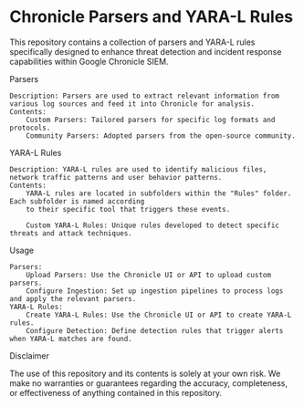 # Chronicle Parsers and YARA-L Rules

This repository contains a collection of parsers and YARA-L rules specifically designed to enhance threat detection and incident response capabilities within Google Chronicle SIEM.

Parsers

    Description: Parsers are used to extract relevant information from various log sources and feed it into Chronicle for analysis.
    Contents:
        Custom Parsers: Tailored parsers for specific log formats and protocols.
        Community Parsers: Adopted parsers from the open-source community.

YARA-L Rules

    Description: YARA-L rules are used to identify malicious files, network traffic patterns and user behavior patterns.
    Contents:
        YARA-L rules are located in subfolders within the "Rules" folder. Each subfolder is named according
        to their specific tool that triggers these events.
        
        Custom YARA-L Rules: Unique rules developed to detect specific threats and attack techniques.

Usage

    Parsers:
        Upload Parsers: Use the Chronicle UI or API to upload custom parsers.
        Configure Ingestion: Set up ingestion pipelines to process logs and apply the relevant parsers.
    YARA-L Rules:
        Create YARA-L Rules: Use the Chronicle UI or API to create YARA-L rules.
        Configure Detection: Define detection rules that trigger alerts when YARA-L matches are found.

Disclaimer

The use of this repository and its contents is solely at your own risk. We make no warranties or guarantees regarding the accuracy, completeness, or effectiveness of anything contained in this repository.

